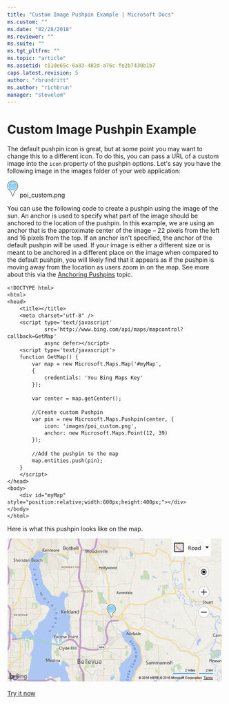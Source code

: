 ```yaml
---
title: "Custom Image Pushpin Example | Microsoft Docs"
ms.custom: ""
ms.date: "02/28/2018"
ms.reviewer: ""
ms.suite: ""
ms.tgt_pltfrm: ""
ms.topic: "article"
ms.assetid: c110e65c-6a83-482d-a76c-fe2b7430b1b7
caps.latest.revision: 5
author: "rbrundritt"
ms.author: "richbrun"
manager: "stevelom"
---
```

# Custom Image Pushpin Example
The default pushpin icon is great, but at some point you may want to change this to a different icon. To do this, you can pass a URL of a custom image into the `icon` property of the pushpin options. Let's say you have the following image in the images folder of your web application: 

![poi_custom.png](../v8-web-control/media/bmv8-poi-custom.png) poi_custom.png

You can use the following code to create a pushpin using the image of the sun. An anchor is used to specify what part of the image should be anchored to the location of the pushpin. In this example, we are using an anchor that is the approximate center of the image – 22 pixels from the left and 16 pixels from the top. If an anchor isn't specified, the anchor of the default pushpin will be used. If your image is either a different size or is meant to be anchored in a different place on the image when compared to the default pushpin, you will likely find that it appears as if the pushpin is moving away from the location as users zoom in on the map.  See more about this via the [Anchoring Pushpins](../v8-web-control/anchoring-pushpins.md) topic.

```
<!DOCTYPE html>
<html>
<head>
    <title></title>
    <meta charset="utf-8" />
    <script type='text/javascript' 
            src='http://www.bing.com/api/maps/mapcontrol?callback=GetMap' 
            async defer></script>
    <script type='text/javascript'>
    function GetMap() {
        var map = new Microsoft.Maps.Map('#myMap',
        {
            credentials: 'You Bing Maps Key'
        });

        var center = map.getCenter();

        //Create custom Pushpin
        var pin = new Microsoft.Maps.Pushpin(center, {
            icon: 'images/poi_custom.png',
            anchor: new Microsoft.Maps.Point(12, 39)
        });

        //Add the pushpin to the map
        map.entities.push(pin);
    }
    </script>
</head>
<body>
    <div id="myMap" style="position:relative;width:600px;height:400px;"></div>
</body>
</html>
```

Here is what this pushpin looks like on the map. 

![BMV8_CustomImagePushpin](../v8-web-control/media/bmv8-customimagepushpin.png)

[Try it now](http://www.bing.com/api/maps/sdk/mapcontrol/isdk#createPushpinFromImage+JS)